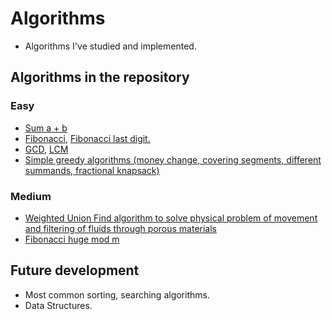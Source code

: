 # Algorithms
* Algorithms I've studied and implemented.

## Algorithms in the repository

### Easy
* [Sum a + b](a_plus_b)
* [Fibonacci](fibonacci), [Fibonacci last digit.](fibonacci_last_digit)
* [GCD](gcd), [LCM](lcm)
* [Simple greedy algorithms (money change, covering segments, different summands, fractional knapsack)](Greedy)

### Medium
* [Weighted Union Find algorithm to solve physical problem of movement and filtering of fluids through porous materials](Percolation)
* [Fibonacci huge mod m](fibonacci_huge)

## Future development
* Most common sorting, searching algorithms.
* Data Structures.
